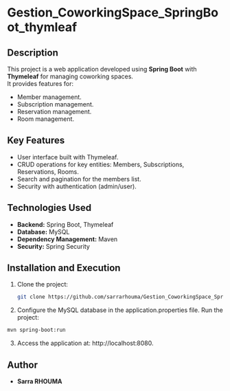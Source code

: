 # Gestion_CoworkingSpace_SpringBoot_thymleaf

## Description
This project is a web application developed using **Spring Boot** with **Thymeleaf** for managing coworking spaces.  
It provides features for:
- Member management.
- Subscription management.
- Reservation management.
- Room management.

## Key Features
- User interface built with Thymeleaf.
- CRUD operations for key entities: Members, Subscriptions, Reservations, Rooms.
- Search and pagination for the members list.
- Security with authentication (admin/user).

## Technologies Used
- **Backend:** Spring Boot, Thymeleaf
- **Database:** MySQL
- **Dependency Management:** Maven
- **Security:** Spring Security

## Installation and Execution
1. Clone the project:
   ```bash
   git clone https://github.com/sarrarhouma/Gestion_CoworkingSpace_SpringBoot_thymleaf.git
2. Configure the MySQL database in the application.properties file.
Run the project:
 ```bash
mvn spring-boot:run
 ```
3. Access the application at: http://localhost:8080.

## Author
- **Sarra RHOUMA**
